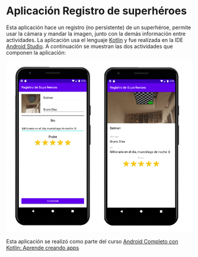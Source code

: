 # Aplicación Registro de superhéroes

Esta aplicación hace un registro (no persistente) de un superhéroe, permite usar la cámara y mandar la imagen, junto con la demás información entre actividades. La aplicación usa el lenguaje <a href="https://kotlinlang.org/">Kotlin</a> y fue realizada en la IDE <a href="https://developer.android.com/studio">Android Studio</a>. A continuación se muestran las dos actividades que componen la aplicación:

<img src="heroes.png" alt="Aplicacion">

Esta aplicación se realizó como parte del curso <a href="https://www.udemy.com/course/android-completo-con-kotlin/">Android Completo con Kotlin: Aprende creando apps</a>
